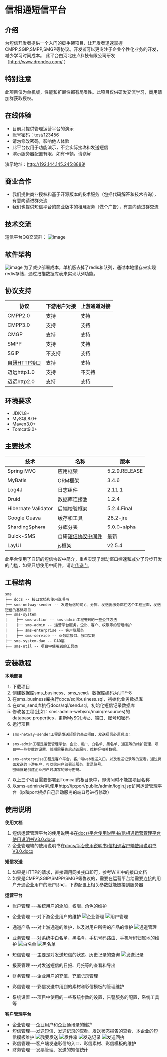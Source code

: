 # 信相通短信平台

## 介绍
  为短信开发者提供一个入门的脚手架项目，让开发者迅速掌握CMPP,SGIP,SMPP,SMGP等协议。开发者可以更专注于企业个性化业务的开发，减少学习时间成本。
  此平台由河北庄点科技有限公司研发（http://www.drondea.com/ ）
## 特别注意
  此项目仅为单机版，性能和扩展性都有局限性。此项目仅供研发交流学习，商用请加群获取授权。

## 在线体验

- 目前只提供管理运营平台的演示
- 账号密码：test/123456
- 请勿修改密码，影响他人体验
- 此平台仅用于功能演示，不会实际接收和发送短信
- 演示服务器配置有限，如有卡顿，请谅解

演示地址：http://192.144.145.245:8888/

## 商业合作 
- 我们提供商业授权和基于开源版本的技术服务（包括代码解答和技术咨询），有意向请进群交流
- 我们也提供短信平台的商业版本的租用服务（做个广告），有意向请进群交流

## 技术交流
短信平台QQ交流群：
![image](docs/images/qq.png)

## 软件架构
  ![image](docs/images/jiagou.png)
  为了减少部署成本，单机版去掉了redis和队列，通过本地缓存来实现redis存储，通过扫描数据库表来实现队列功能。
## 协议支持
协议| 下游用户对接 | 上游通道对接 |
-----------|-------------| ------------|
CMPP2.0 | 支持 | 支持 |
CMPP3.0 | 支持 | 支持 |
CMGP | 支持 | 支持 |
SMPP | 支持 | 支持 |
SGIP | 不支持 | 支持 |
[自研HTTP接口](https://gitee.com/zhuang-dian/sms-platform-stand-alone/wikis) | 支持 | 支持 |
迈远http1.0 | 支持 | 不支持 |
迈远http2.0 | 支持 | 支持 |

## 环境要求

- JDK1.8+
- MySQL8.0+
- Maven3.0+
- Tomcat9.0+

## 主要技术

技术 | 名称 | 版本 
----|------|----
Spring MVC | 应用框架 | 5.2.9.RELEASE 
MyBatis | ORM框架 | 3.4.6  
Log4J| 日志组件 | 2.11.1
Druid | 数据库连接池 | 1.2.4
Hibernate Validator | 后端校验框架 | 5.2.4.Final
Google Guava | 缓存和工具 | 28.2-jre
ShardingSphere | 分库分表 | 5.0.0-alpha
Quick-SMS | 自研[短信协议中间件](https://gitee.com/zhuang-dian/quick-sms) | 最新
LayUI | js框架 | v2.5.4
此平台使用了自研的短信协议中简介，重点实现了滑动窗口控速和减少了异步开发的门槛，如果只想使用中间件，请走[传送门](https://gitee.com/zhuang-dian/quick-sms)。

## 工程结构                                                                                                                                                           

```
sms
├── docs -- 接口文档和使用说明书
├── sms-netway-sender -- 发送短信的网关、分拣、发送器服务都在这个工程里面，发送短信的基础项目
├── sms-system
|    ├── sms-action -- sms-admin工程用到的一些公共方法
|    ├── sms-admin -- 运营平台服务，企业、客户、权限等的管理维护
|    ├── sms-enterprise -- 客户端服务
|    ├── sms-service -- 业务层接口、接口实现
├── sms-system-dao -- DAO层
├── sms-util -- 项目中使用到的工具类
```                                                                                                                                    
      
                                                                                                                                     

## 安装教程

 **本地部署** 
1. 下载项目
2. 创建数据库sms_business、sms_send，数据库编码为UTF-8
3. 在sms_business库执行docs/sql/business.sql，初始化业务数据库
4. 在sms_send库执行docs/sql/send.sql，初始化短信记录数据库   
5. 修改各工程(比如：sms-admin-web/src/main/resources)的database.properties，更新MySQL地址、端口、账号和密码
6. 运行项目
  
-     sms-netway-sender工程是发送短信的基础项目，发送短信必须启动；
-     sms-admin工程是运营管理平台，企业、用户、白名单、黑名单、通道等的维护管理，项目中一些参数的设置，前期需要先启动该服务，维护好相关数据。
-     sms-enterprise工程是客户平台，客户端web发送入口，以及发送记录等的查看，通过页面发送的下游用户，可以给用户部署该服务，登录账号、
      密码就是创建企业用户时填写的账号密码。

7. 以上三个项目需要部署到Tomcat的根目录中，即访问时不能加项目名称
8. 以sms-admin为例,使用http://ip:port/public/admin/login.jsp访问运营管理平台（ip和port根据自己启动服务的端口号进行修改）

## 使用说明

**使用文档**
1. 短信运营管理平台的使用说明书在[docs/平台使用说明书/信相通运营管理平台使用说明书V3.0.docx](docs/平台使用说明书/信相通运营管理平台使用说明书V3.0.docx)
2. 企业管理端的使用说明书在[docs/平台使用说明书/信相通客户端使用说明书V3.0.docx](docs/平台使用说明书/信相通客户端使用说明书V3.0.docx)

**短信发送**
1.  如果是HTTP的请求，直接调用网关接口即可，参考WiKi中的接口文档
2.  如果是CMPP\SGIP\SMPP\SMGP等协议的，需要在运营平台给需要连接的用户开通企业用户的账户即可，下游配置上相关参数就能链接到服务器

**运营平台**
-   账户管理
        ---系统用户的添加，权限、角色的维护

-   企业管理
        ---对下游企业用户的维护
        ![企业管理](https://images.gitee.com/uploads/images/2021/0610/113917_9a6d34de_647232.png "企业管理.png")
        ![用户管理](https://images.gitee.com/uploads/images/2021/0610/113943_30c1a228_647232.png "用户管理.png")

-   通道产品
        ---对上游通道的维护，以及对用户所需的产品的维护
        ![通道管理](https://images.gitee.com/uploads/images/2021/0610/114024_8fa4c4e1_647232.png "通道管理.png")

-   业务管理
        ---对系统中白名单、黑名单、手机号码路由、手机号码归属地的维护
        ![白名单](https://images.gitee.com/uploads/images/2021/0610/114113_05e0b651_647232.png "白名单.png")
        ![黑名单](https://images.gitee.com/uploads/images/2021/0610/114129_0011b130_647232.png "黑名单.png")

-   短信管理
        ---主要是对发送短信的状态、历史记录的查询
        ![发送记录](https://images.gitee.com/uploads/images/2021/0610/114213_6b388ee0_647232.png "发送记录.png")

-   报表管理
        ---对发送短信的日报、月报等的查看和导出

-   财务管理
        ---企业用户的充值、充值记录管理

-   彩信管理
        ---彩信发送中用到的素材和彩信模板的管理维护

-   系统设置
        ---项目中使用的一些系统参数的设置，告警服务的配置，系统工具等

**客户管理平台**
-   企业管理---企业用户和企业通讯录的维护
-   短信管理---发送短信、发送记录的查看、发送状态报告的查看、本企业的短信模板维护
        ![我要发送](https://images.gitee.com/uploads/images/2021/0610/152010_044010ac_647232.png "我要发送.png")
        ![发件箱](https://images.gitee.com/uploads/images/2021/0610/152036_7ff3fb8b_647232.png "发件箱.png")
        ![发送记录](https://images.gitee.com/uploads/images/2021/0610/152059_d6bb2563_647232.png "发送记录.png")
        ![发送回执](https://images.gitee.com/uploads/images/2021/0610/152116_130fbd92_647232.png "发送回执.png")
-   彩信管理---客户端发送彩信的入口、彩信素材、彩信模板的维护
-   财务管理---发票管理、发送的短信统计

